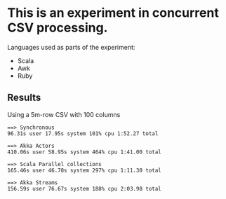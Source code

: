 # This is an experiment in concurrent CSV processing.

Languages used as parts of the experiment:

- Scala
- Awk
- Ruby

## Results

Using a 5m-row CSV with 100 columns

```
==> Synchronous
96.31s user 17.95s system 101% cpu 1:52.27 total

==> Akka Actors
410.06s user 58.95s system 464% cpu 1:41.00 total

==> Scala Parallel collections
165.46s user 46.78s system 297% cpu 1:11.30 total

==> Akka Streams
156.59s user 76.67s system 188% cpu 2:03.98 total
```

<!-- ### Awk -->

<!-- #### gawk - GNU Awk 4.1.3, API: 1.1 -->

<!-- 26.24s user 0.77s system 99% cpu 27.246 total -->

<!-- #### awk - awk version 20070501 -->

<!-- 48.33s user 0.93s system 99% cpu 49.638 total -->



